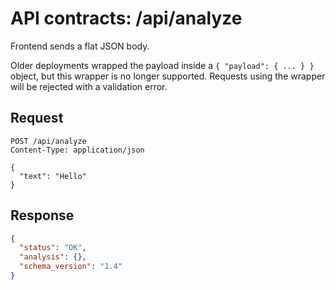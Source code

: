 # API contracts: /api/analyze

Frontend sends a flat JSON body.

Older deployments wrapped the payload inside a `{ "payload": { ... } }` object, but this wrapper is no longer supported. Requests using the wrapper will be rejected with a validation error.

## Request

```http
POST /api/analyze
Content-Type: application/json

{
  "text": "Hello"
}
```

## Response

```json
{
  "status": "OK",
  "analysis": {},
  "schema_version": "1.4"
}
```
